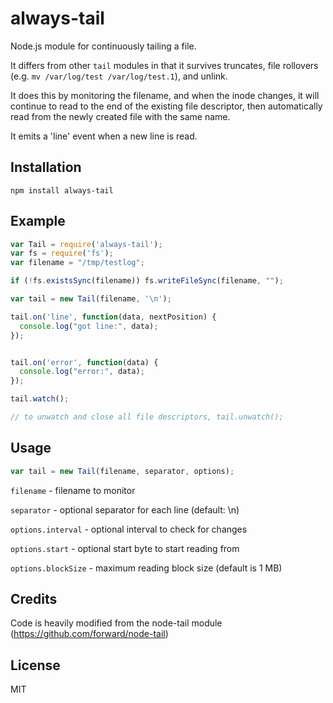 # always-tail

Node.js module for continuously tailing a file.

It differs from other `tail` modules in that it survives truncates, 
file rollovers (e.g. `mv /var/log/test /var/log/test.1`), and unlink.

It does this by monitoring the filename, and when the inode changes, 
it will continue to read to the end of the existing file descriptor, then 
automatically read from the newly created file with the same name.

It emits a 'line' event when a new line is read. 

## Installation

`npm install always-tail`

## Example

```js
var Tail = require('always-tail');
var fs = require('fs');
var filename = "/tmp/testlog";

if (!fs.existsSync(filename)) fs.writeFileSync(filename, "");

var tail = new Tail(filename, '\n');

tail.on('line', function(data, nextPosition) {
  console.log("got line:", data);
});


tail.on('error', function(data) {
  console.log("error:", data);
});

tail.watch();

// to unwatch and close all file descriptors, tail.unwatch();
```

## Usage 

```js
var tail = new Tail(filename, separator, options); 
```

`filename` - filename to monitor

`separator` - optional separator for each line (default: \n)

`options.interval` - optional interval to check for changes

`options.start` - optional start byte to start reading from 

`options.blockSize` - maximum reading block size (default is 1 MB)

## Credits

Code is heavily modified from the node-tail module (https://github.com/forward/node-tail)

## License

MIT 
